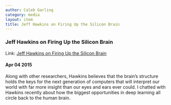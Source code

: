 ```yaml
---
author: Caleb Garling
category: media
layout: item
title: Jeff Hawkins on Firing Up the Silicon Brain
---
```


### Jeff Hawkins on Firing Up the Silicon Brain

Link: [Jeff Hawkins on Firing Up the Silicon Brain](http://www.wired.com/2015/05/jeff-hawkins-firing-silicon-brain/)

#### Apr 04 2015

Along with other researchers, Hawkins believes that the brain’s structure holds
the keys for the next generation of computers that will interpret our world with
far more insight than our eyes and ears ever could. I chatted with Hawkins
recently about how the biggest opportunities in deep learning all circle back to
the human brain.
